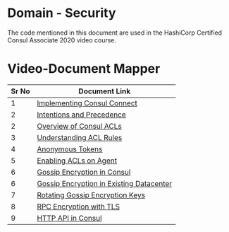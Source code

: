 # Domain - Security

The code mentioned in this document are used in the HashiCorp Certified Consul Associate 2020 video course.


# Video-Document Mapper

| Sr No | Document Link |
| ------ | ------ |
| 1 | [Implementing Consul Connect][PlDa] |
| 2 | [Intentions and Precedence][PlDb] |
| 2 | [Overview of Consul ACLs][PlDc] |
| 3 | [Understanding ACL Rules][PlDd] |
| 4 | [Anonymous Tokens][PlDe] |
| 5 | [Enabling ACLs on Agent][PlDf] |
| 6 | [Gossip Encryption in Consul][PlDg] |
| 6 | [Gossip Encryption in Existing Datacenter][PlDh] |
| 7 | [Rotating Gossip Encryption Keys][PlDi] |
| 8 | [RPC Encryption with TLS][PlDj] |
| 9 | [HTTP API in Consul][PlDk] |



[PlDa]: <https://github.com/zealvora/hashicorp-certified-consul/blob/main/domain-4-security/connect.md>
[PlDb]: <https://github.com/zealvora/hashicorp-certified-consul/blob/main/domain-4-security/intentions.md>
[PlDc]: <https://github.com/zealvora/hashicorp-certified-consul/blob/main/domain-4-security/acl-bootstrap.md>
[PlDd]: <https://github.com/zealvora/hashicorp-certified-consul/blob/main/domain-4-security/acl-rules.md>
[PlDe]: <https://github.com/zealvora/hashicorp-certified-consul/blob/main/domain-4-security/anonymous.md>
[PlDf]: <https://github.com/zealvora/hashicorp-certified-consul/blob/main/domain-4-security/node-acl.md>
[PlDg]: <https://github.com/zealvora/hashicorp-certified-consul/blob/main/domain-4-security/gossip-encryption.md>
[PlDh]: <https://github.com/zealvora/hashicorp-certified-consul/blob/main/domain-4-security/gossip-existing-dc.md>
[PlDi]: <https://github.com/zealvora/hashicorp-certified-consul/blob/main/domain-4-security/rotate-gossip-keys.md>
[PlDj]: <https://github.com/zealvora/hashicorp-certified-consul/blob/main/domain-4-security/rpc-encryption.md>
[PlDk]: <https://github.com/zealvora/hashicorp-certified-consul/blob/main/domain-4-security/http-api.md>

